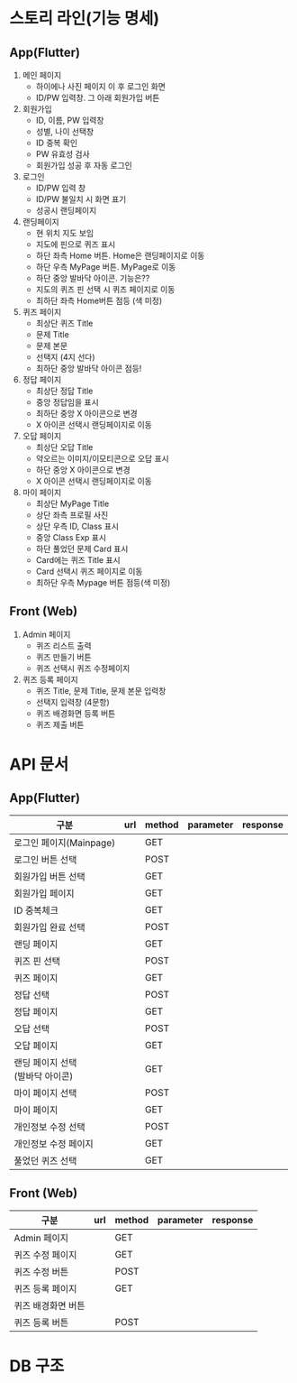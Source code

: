 # 스토리 라인(기능 명세)

## App(Flutter)

1. 메인 페이지
   - 하이에나 사진 페이지 이 후 로그인 화면
   - ID/PW 입력창. 그 아래 회원가입 버튼
2. 회원가입
   - ID, 이름, PW 입력창
   - 성별, 나이 선택창
   - ID 중복 확인
   - PW 유효성 검사
   - 회원가입 성공 후 자동 로그인
3. 로그인
   - ID/PW 입력 창
   - ID/PW 불일치 시 화면 표기
   - 성공시 랜딩페이지
4. 랜딩페이지
   - 현 위치 지도 보임
   - 지도에 핀으로 퀴즈 표시
   - 하단 좌측 Home 버튼. Home은 랜딩페이지로 이동
   - 하단 우측 MyPage 버튼. MyPage로 이동
   - 하단 중앙 발바닥 아이콘. 기능은??
   - 지도의 퀴즈 핀 선택 시 퀴즈 페이지로 이동
   - 최하단 좌측 Home버튼 점등 (색 미정)
5. 퀴즈 페이지
   - 최상단 퀴즈 Title
   - 문제 Title
   - 문제 본문
   - 선택지 (4지 선다)
   - 최하단 중앙 발바닥 아이콘 점등!
6. 정답 페이지
   - 최상단 정답 Title
   - 중앙 정답임을 표시
   - 최하단 중앙 X 아이콘으로 변경
   - X 아이콘 선택시 랜딩페이지로 이동
7. 오답 페이지
   - 최상단 오답 Title
   - 약오르는 이미지/이모티콘으로 오답 표시
   - 하단 중앙 X 아이콘으로 변경
   - X 아이콘 선택시 랜딩페이지로 이동
8. 마이 페이지
   - 최상단 MyPage Title
   - 상단 좌측 프로필 사진
   - 상단 우측 ID, Class 표시
   - 중앙 Class Exp 표시
   - 하단 풀었던 문제 Card 표시
   - Card에는 퀴즈 Title 표시
   - Card 선택시 퀴즈 페이지로 이동
   - 최하단 우측 Mypage 버튼 점등(색 미정)

## Front (Web)

1. Admin 페이지
   - 퀴즈 리스트 출력
   - 퀴즈 만들기 버튼
   - 퀴즈 선택시 퀴즈 수정페이지
2. 퀴즈 등록 페이지
   - 퀴즈 Title, 문제 Title, 문제 본문 입력창
   - 선택지 입력창 (4문항)
   - 퀴즈 배경화면 등록 버튼
   - 퀴즈 제출 버튼

# API 문서

## App(Flutter)

| 구분                                  | url | method | parameter | response |
| ------------------------------------- | --- | ------ | --------- | -------- |
| 로그인 페이지(Mainpage)               |     | GET    |           |          |
| 로그인 버튼 선택                      |     | POST   |           |          |
| 회원가입 버튼 선택                    |     | GET    |           |          |
| 회원가입 페이지                       |     | GET    |           |          |
| ID 중복체크                           |     | GET    |           |          |
| 회원가입 완료 선택                    |     | POST   |           |          |
| 랜딩 페이지                           |     | GET    |           |          |
| 퀴즈 핀 선택                          |     | POST   |           |          |
| 퀴즈 페이지                           |     | GET    |           |          |
| 정답 선택                             |     | POST   |           |          |
| 정답 페이지                           |     | GET    |           |          |
| 오답 선택                             |     | POST   |           |          |
| 오답 페이지                           |     | GET    |           |          |
| 랜딩 페이지 선택<br />(발바닥 아이콘) |     | GET    |           |          |
| 마이 페이지 선택                      |     | POST   |           |          |
| 마이 페이지                           |     | GET    |           |          |
| 개인정보 수정 선택                    |     | POST   |           |          |
| 개인정보 수정 페이지                  |     | GET    |           |          |
| 풀었던 퀴즈 선택                      |     | GET    |           |          |

## Front (Web)

| 구분               | url | method | parameter | response |
| ------------------ | --- | ------ | --------- | -------- |
| Admin 페이지       |     | GET    |           |          |
| 퀴즈 수정 페이지   |     | GET    |           |          |
| 퀴즈 수정 버튼     |     | POST   |           |          |
| 퀴즈 등록 페이지   |     | GET    |           |          |
| 퀴즈 배경화면 버튼 |     |        |           |          |
| 퀴즈 등록 버튼     |     | POST   |           |          |

# DB 구조
